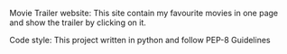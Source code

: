 Movie Trailer website:
This site contain my favourite movies in one page and show the trailer by clicking on it.

Code style:
This project written in python and follow PEP-8 Guidelines
